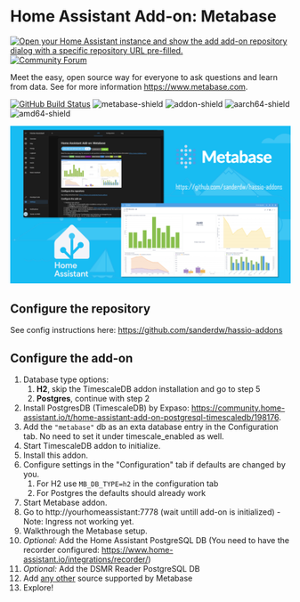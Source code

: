 # Home Assistant Add-on: Metabase

[![Open your Home Assistant instance and show the add add-on repository dialog with a specific repository URL pre-filled.](https://my.home-assistant.io/badges/supervisor_add_addon_repository.svg)](https://my.home-assistant.io/redirect/supervisor_add_addon_repository/?repository_url=https%3A%2F%2Fgithub.com%2Fsanderdw%2Fhassio-addons)
[![Community Forum][forum-shield]][forum]

Meet the easy, open source way for everyone to ask questions and learn from data. See for more information https://www.metabase.com.

[![GitHub Build Status](https://github.com/sanderdw/hassio-addons/workflows/Metabase/badge.svg?logo=github)](https://github.com/sanderdw/hassio-addons/actions) ![metabase-shield] ![addon-shield] ![aarch64-shield] ![amd64-shield]

![Metabase](https://raw.githubusercontent.com/sanderdw/hassio-addons/master/images/metabase.png)

## Configure the repository

See config instructions here: https://github.com/sanderdw/hassio-addons

## Configure the add-on

1. Database type options:
   1. **H2**, skip the TimescaleDB addon installation and go to step 5
   2. **Postgres**, continue with step 2
2. Install PostgresDB (TimescaleDB) by Expaso: https://community.home-assistant.io/t/home-assistant-add-on-postgresql-timescaledb/198176.
3. Add the `"metabase"` db as an exta database entry in the Configuration tab. No need to set it under timescale_enabled as well.
4. Start TimescaleDB addon to initialize.
5. Install this addon.
6. Configure settings in the "Configuration" tab if defaults are changed by you.
   1. For H2 use `MB_DB_TYPE=h2` in the configuration tab
   2. For Postgres the defaults should already work
7. Start Metabase addon.
8. Go to http://yourhomeassistant:7778 (wait untill add-on is initialized) - Note: Ingress not working yet.
9. Walkthrough the Metabase setup.
10. _Optional:_ Add the Home Assistant PostgreSQL DB (You need to have the recorder configured: https://www.home-assistant.io/integrations/recorder/)
11. _Optional:_ Add the DSMR Reader PostgreSQL DB
12. Add [any other](https://www.metabase.com/data_sources/) source supported by Metabase
13. Explore!

[aarch64-shield]: https://img.shields.io/badge/aarch64-no-red.svg?style=flat-square
[amd64-shield]: https://img.shields.io/badge/amd64-yes-green.svg?style=flat-square
[metabase-shield]: https://img.shields.io/badge/Metabase%20Version-%200.52.4-purple.svg?style=flat-square
[addon-shield]: https://img.shields.io/badge/dynamic/json?url=https%3A%2F%2Fgithub.com%2Fsanderdw%2Fhassio-addons%2Fraw%2Frefs%2Fheads%2Fmaster%2Fmetabase%2Fconfig.json&query=version&style=flat-square&label=Addon%20Version
[forum-shield]: https://img.shields.io/badge/community-forum-brightgreen.svg?style=for-the-badge
[forum]: https://community.home-assistant.io/t/metabase-add-on-for-home-assistant/286413
